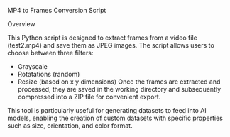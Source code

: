 MP4 to Frames Conversion Script

Overview

This Python script is designed to extract frames from a video file (test2.mp4) and save them as JPEG images. 
The script allows users to choose between three filters:
 - Grayscale
 - Rotatations (random)
 - Resize (based on x y dimensions) 
Once the frames are extracted and processed, they are saved in the working directory and subsequently compressed into a ZIP file for convenient export.

This tool is particularly useful for generating datasets to feed into AI models, enabling the creation of custom datasets with specific properties such as size, orientation, and color format.
